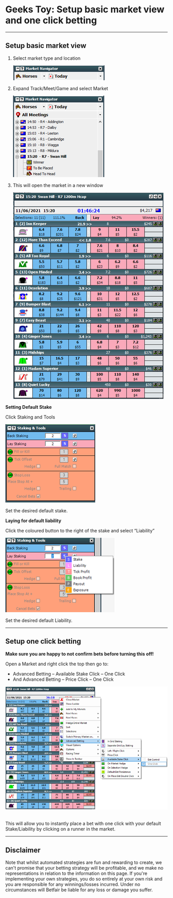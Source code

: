 ﻿# Geeks Toy: Setup basic market view and one click betting
---
## Setup basic market view

1. Select market type and location 

    ![](./img/geeksToyOCB1.png) 

1. Expand Track/Meet/Game and select Market 

    ![Graphical user interface, text, applicationDescription automatically generated](./img/geeksToyOCB2.png) 

1. This will open the market in a new window 

    ![ChartDescription automatically generated](./img/geeksToyOCB3.png) 

**Setting Default Stake** 


Click Staking and Tools 

![Graphical user interfaceDescription automatically generated](./img/geeksToyOCB4.png) 

Set the desired default stake. 

**Laying for default liability** 

Click the coloured button to the right of the stake and select “Liability” 

![Graphical user interfaceDescription automatically generated](./img/geeksToyOCB5.png) 

Set the desired default Liability. 

---

## Setup one click betting



**Make sure you are happy to not confirm bets before turning this off!**

Open a Market and right click the top then go to:

* Advanced Betting – Available Stake Click – One Click 
* And Advanced Betting – Price Click – One Click 

![Graphical user interfaceDescription automatically generated](./img/geeksToyOCB6.png) 

This will allow you to instantly place a bet with one click with your default Stake/Liability by clicking on a runner in the market. 

---
## Disclaimer
Note that whilst automated strategies are fun and rewarding to create, we can't promise that your betting strategy will be profitable, and we make no representations in relation to the information on this page. If you're implementing your own strategies, you do so entirely at your own risk and you are responsible for any winnings/losses incurred. Under no circumstances will Betfair be liable for any loss or damage you suffer.